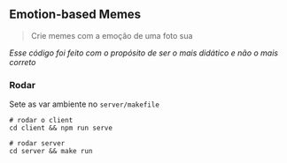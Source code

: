 ## Emotion-based Memes

> Crie memes com a emoção de uma foto sua

_Esse código foi feito com o propósito de ser o mais didático e não o mais correto_

### Rodar

Sete as var ambiente no `server/makefile`

```
# rodar o client
cd client && npm run serve

# rodar server
cd server && make run
```
